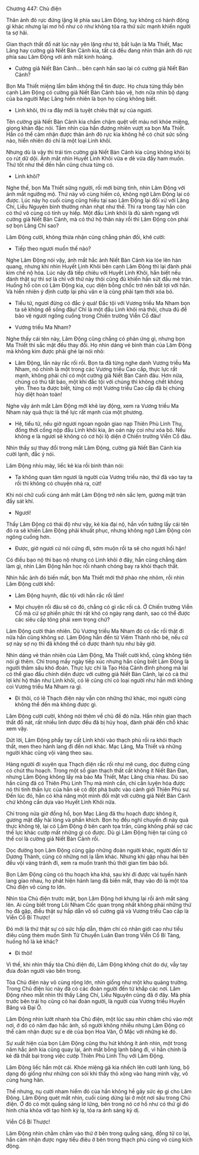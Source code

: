 




Chương 447: Chủ điện


Thân ảnh đỏ rực đứng lặng lẽ phía sau Lâm Động, tuy không có hành động gì khác nhưng lại mơ hồ như có như không tỏa ra thứ sức mạnh khiến người ta sợ hãi.

Gian thạch thất đổ nát lúc này yên lặng như tờ, bất luận là Ma Thiết, Mạc Lăng hay cường giả Niết Bàn Cảnh kia, tất cả đều đang nhìn thân ảnh đỏ rực phía sau Lâm Động với ánh mắt kinh hoàng.

- Cường giả Niết Bàn Cảnh… bên cạnh hắn sao lại có cường giả Niết Bàn Cảnh?

Bọn Ma Thiết miệng lẩm bẩm không thể tin được. Họ chưa từng thấy bên cạnh Lâm Động có cường giả Niết Bàn Cảnh bảo vệ, hơn nữa nhìn bộ dạng của ba người Mạc Lăng hiển nhiên là bọn họ cũng không biết.

- Linh khôi, thì ra đây mới là tuyệt chiêu thật sự của ngươi.

Tên cường giả Niết Bàn Cảnh kia chầm chậm quệt vết máu nơi khóe miệng, giọng khàn đặc nói. Tầm nhìn của hắn đương nhiên vượt xa bọn Ma Thiết. Hắn có thể cảm nhận được thân ảnh đỏ rực kia không hề có chút sức sống nào, hiển nhiên đó chỉ là một loại Linh khôi.

Nhưng dù là vậy thì trái tim cường giả Niết Bàn Cảnh kia cũng không khỏi bị co rút dữ dội. Ánh mắt nhìn Huyết Linh Khôi vừa e dè vừa đầy ham muốn. Thứ tốt như thế đến hắn cũng chưa từng có.

- Linh khôi?

Nghe thế, bọn Ma Thiết sững người, rồi mới bừng tỉnh, nhìn Lâm Động với ánh mắt ngưỡng mộ. Thứ này vô cùng hiếm có, không ngờ Lâm Động lại có được. Lúc này họ cuối cùng cũng hiểu tại sao Lâm Động lại đối xử với Lăng Chí, Liễu Nguyên bình thường nhàn nhạt như thế. Thì ra trong tay hắn còn có thứ vô cùng có tính uy hiếp. Một đầu Linh khôi là đủ sánh ngang với cường giả Niết Bàn Cảnh, mà có thứ hộ thân này rồi thì Lâm Động còn phải sợ bọn Lăng Chí sao?

Lâm Động cười, không thừa nhận cũng chẳng phản đối, khẽ cười:

- Tiếp theo ngươi muốn thế nào?

Nghe Lâm Động nói vậy, ánh mắt hắc ảnh Niết Bàn Cảnh kia lóe lên hàn quang, nhưng khi nhìn Huyết Linh Khôi bên cạnh Lâm Động thì lại đành phải kìm chế nộ hỏa. Lúc nãy đã tiếp chiêu với Huyết Linh Khôi, hắn biết nếu đánh thật sự thì sợ là chỉ với thứ này thôi cũng đủ khiến hắn sứt đầu mẻ trán. Huống hồ còn có Lâm Động kia, cục diện bỗng chốc trở nên bất lợi với hắn. Và hiển nhiên ý định cướp lại phù văn e là cũng phải tạm thời xóa bỏ.

- Tiểu tử, ngươi đừng có đắc ý quá! Đắc tội với Vương triều Ma Nham bọn ta sẽ không dễ sống đâu! Chỉ là một đầu Linh khôi mà thôi, chưa đủ để bảo vệ ngươi ngông cuồng trong Chiến trường Viễn Cổ đâu!

- Vương triều Ma Nham?

Nghe thấy cái tên này, Lâm Động cũng chẳng có phản ứng gì, nhưng bọn Ma Thiết thì sắc mặt đều thay đổi. Họ nhìn dáng vẻ bình thản của Lâm Động mà không kìm được phải ghé lại nói nhỏ:

- Lâm Động, lần này rắc rối rồi. Bọn ta đã từng nghe danh Vương triều Ma Nham, nó chính là một trong các Vương triều Cao cấp, thực lực rất mạnh, không phải chỉ có một cường giả Niết Bàn Cảnh đâu. Hơn nữa, chúng có thù tất báo, một khi đắc tội với chúng thì không chết không yên. Theo ta được biết, từng có một Vương triều Cao cấp đã bị chúng hủy diệt hoàn toàn!

Nghe vậy ánh mắt Lâm Động mới khẽ lay động, xem ra Vương triều Ma Nham này quả thực là thế lực rất mạnh của một phương.

- Hê, tiểu tử, nếu giờ ngươi ngoan ngoãn giao nạp Thiên Phù Linh Thụ, đồng thời cống nộp đầu Linh khôi kia, ân oán này coi như xóa bỏ. Nếu không e là ngươi sẽ không có cơ hội lộ diện ở Chiến trường Viễn Cổ đâu.

Nhìn thấy sự thay đổi trong mắt Lâm Động, cường giả Niết Bàn Cảnh kia cười lạnh, đắc ý nói.

Lâm Động nhíu mày, liếc kẻ kia rồi bình thản nói:

- Ta không quan tâm ngươi là người của Vương triều nào, thứ đã vào tay ta rồi thì không có chuyện nhả ra, cút!

Khi nói chữ cuối cùng ánh mắt Lâm Động trở nên sắc lẹm, gương mặt tràn đầy sát khí.

- Ngươi!

Thấy Lâm Động có thái độ như vậy, kẻ kia đại nộ, hắn vốn tưởng lấy cái tên đó ra sẽ khiến Lâm Động phải khuất phục, nhưng không ngờ Lâm Động còn ngông cuồng hơn.

- Được, giờ ngươi cứ nói cứng đi, sớm muộn rồi ta sẽ cho ngươi hối hận!

Có điều bạo nộ thì bạo nộ nhưng có Linh khôi ở đây, hắn cũng chẳng dám làm gì, nhìn Lâm Động hằn học rồi nhanh chóng bay ra khỏi thạch thất.

Nhìn hắc ảnh đó biến mất, bọn Ma Thiết mới thở phào nhẹ nhõm, rồi nhìn Lâm Động cười khổ:

- Lâm Động huynh, đắc tội với hắn rắc rối lắm!

- Mọi chuyện rồi đâu sẽ có đó, chẳng có gì rắc rối cả. Ở Chiến trường Viễn Cổ mà cứ sợ phiền phức thì rất khó có ngày rạng danh, sao có thể được các siêu cấp tông phái xem trọng chứ?

Lâm Động cười thản nhiên. Dù Vương triều Ma Nham đó có rắc rối thật đi nữa hắn cũng không sợ. Lâm Động hắn đến từ Viêm Thành nhỏ bé, nếu cứ sợ này sợ nọ thì đã không thể có được thành tựu như bây giờ.

Nhìn dáng vẻ thản nhiên của Lâm Động, Ma Thiết cười khổ, cũng không tiện nói gì thêm. Chỉ trong mấy ngày tiếp xúc nhưng hắn cũng biết Lâm Động là người thâm sâu khó đoán. Thực lực chỉ là Tạo Hóa Cảnh đỉnh phong mà lại có thể giao đấu chính diện được với cường giả Niết Bàn Cảnh, lại có cả thứ lợi khí hộ thân như Linh khôi, có lẽ cũng chỉ có loại người như hắn mới không coi Vương triều Ma Nham ra gì.

- Đi thôi, có lẽ Thạch điện này vẫn còn những thứ khác, mọi người cũng không thể đến mà không được gì.

Lâm Động cười cười, không nói thêm về chủ đề đó nữa. Hắn nhìn gian thạch thất đổ nát, rất nhiều linh dược đều đã bị hủy hoại, đành phải đến chỗ khác xem vậy.

Dứt lời, Lâm Động phẩy tay cất Linh khôi vào thạch phù rồi ra khỏi thạch thất, men theo hành lang đi đến nơi khác. Mạc Lăng, Ma Thiết và những người khác cũng vội vàng theo sau.

Hàng người đi xuyên qua Thạch điện rắc rối như mê cung, dọc đường cũng có chút thu hoạch. Trong một số gian thạch thất cất không ít Niết Bàn Đan, nhưng Lâm Động không lấy mà bảo Ma Thiết, Mạc Lăng chia nhau. Dù sao hắn cũng đã có Thiên Phù Linh Thụ mà mình cần, chỉ cần luyện hóa được nó thì tinh thần lực của hắn sẽ có đột phá bước vào cảnh giới Thiên Phù sư. Đến lúc đó, hắn có khả năng một mình đối mặt với cường giả Niết Bàn Cảnh chứ không cần dựa vào Huyết Linh Khôi nữa.

Chỉ trong nửa giờ đồng hồ, bọn Mạc Lăng đã thu hoạch được không ít, gương mặt đầy hài lòng và phấn khích. Bọn họ đều nghĩ chuyến đi này quả thực không tệ, lại có Lâm Động ở bên cạnh tọa trấn, cũng không phải sợ các thế lực khác cướp mất những gì có được. Dù gì Lâm Động hiện tại cũng có thể coi là cường giả Niết Bàn Cảnh rồi.

Dọc đường bọn Lâm Động cũng gặp những đoàn người khác, người đến từ Dương Thành, cũng có những nơi lạ lẫm khác. Nhưng khi gặp nhau hai bên đều vội vàng tránh đi, xem ra muốn tranh thủ thời gian tìm bảo bối.

Bọn Lâm Động cũng có thu hoạch kha khá, sau khi đi được vài tuyến hành lang giao nhau, họ phát hiện hành lang đã biến mất, thay vào đó là một tòa Chủ điện vô cùng to lớn.

Nhìn tòa Chủ điện trước mặt, bọn Lâm Động hơi khựng lại rồi ánh mắt sáng lên. Ai cũng biết trong Lôi Nham Cốc quan trọng nhất không phải những thứ họ đã gặp, điều thật sự hấp dẫn vô số cường giả và Vương triều Cao cấp là Viễn Cổ Bí Thược!

Đó mới là thứ thật sự có sức hấp dẫn, thậm chí có nhãn giới cao như tiểu điêu cũng thèm muốn Sinh Tử Chuyển Luân Đan trong Viễn Cổ Bí Tàng, huống hồ là kẻ khác?

- Đi thôi!

Vì thế, khi nhìn thấy tòa Chủ điện đó, Lâm Động không chút do dự, vẫy tay đưa đoàn người vào bên trong.

Tòa Chủ điện này vô cùng rộng lớn, nhìn giống như một khu quảng trường. Trong Chủ điện lúc này đã có các đoàn người đến từ khắp các nơi. Lâm Động nheo mắt nhìn thì thấy Lăng Chí, Liễu Nguyên cũng đã ở đây. Mà phía trước bên trái họ cũng có hai đoàn người, là người của Vương triều Huyền Băng và Đại Ô.

Lâm Động nhìn lướt nhanh tòa Chủ điện, một lúc sau nhìn chăm chú vào một nơi, ở đó có năm đạo hắc ảnh, số người không nhiều nhưng Lâm Động có thể cảm nhận được sự e dè của bọn Hoa Vân, Ô Mặc với những kẻ đó.

Sự xuất hiện của bọn Lâm Động cũng thu hút không ít ánh nhìn, một trong năm hắc ảnh kia cũng quay lại, ánh mắt bỗng lạnh băng đi, vì hắn chính là kẻ đã thất bại trong việc cướp Thiên Phù Linh Thụ với Lâm Động.

Lâm Động liếc hắn một cái. Khóe miệng gã kia nhếch lên cười lạnh lùng, bộ dạng đó giống như những con sói khi thấy thỏ xông vào hang mình vậy, vô cùng hung hãn.

Thế nhưng, nụ cười nham hiểm đó của hắn không hề gây sức ép gì cho Lâm Động. Lâm Động quét mắt nhìn, cuối cùng dừng lại ở một nơi sâu trong Chủ điện. Ở đó có một quầng sáng lơ lửng, bên trong nó cơ hồ như có thứ gì đó hình chìa khóa với tạo hình kỳ lạ, tỏa ra ánh sáng kỳ dị.

Viễn Cổ Bí Thược!

Lâm Động nhìn chằm chằm vào thứ ở bên trong quầng sáng, đồng tử co lại, hắn cảm nhận được ngay tiểu điêu ở bên trong thạch phù cũng vô cùng kích động.




